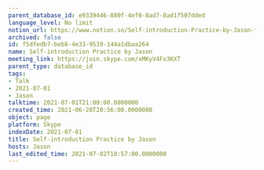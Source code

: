 ```yaml
---
parent_database_id: e9339446-880f-4ef0-8ad7-8ad1f507dded
language_level: No limit
notion_url: https://www.notion.so/Self-introduction-Practice-by-Jason-f5dfedb7beb84e339539144a1dbaa264
archived: false
id: f5dfedb7-beb8-4e33-9539-144a1dbaa264
name: Self-introduction Practice by Jason
meeting_link: https://join.skype.com/xMKyV4Fx3KXT
parent_type: database_id
tags:
- Talk
- 2021-07-01
- Jason
talktime: 2021-07-01T21:00:00.0000000
created_time: 2021-06-28T20:56:00.0000000
object: page
platform: Skype
indexDate: 2021-07-01
title: Self-introduction Practice by Jason
hosts: Jason
last_edited_time: 2021-07-02T18:57:00.0000000
---
```







